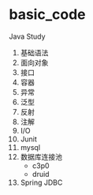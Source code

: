 # basic_code
Java Study
1. 基础语法
2. 面向对象
3. 接口
4. 容器
5. 异常
6. 泛型
7. 反射
8. 注解
9. I/O
10. Junit
11. mysql
12. 数据库连接池
    - c3p0
    - druid
13. Spring JDBC

